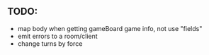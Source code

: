 ## TODO:

- map body when getting gameBoard game info, not use "fields"
- emit errors to a room/client
- change turns by force
